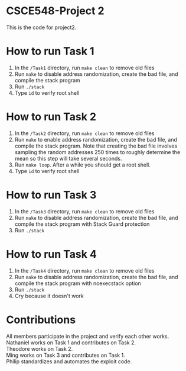 # CSCE548-Project 2

This is the code for project2. 

# How to run Task 1
 1. In the `/Task1` directory, run `make clean` to remove old files
 2. Run `make` to disable address randomization, create the bad file, and compile the stack program
 3. Run `./stack`
 4. Type `id` to verify root shell

# How to run Task 2
 1. In the `/Task2` directory, run `make clean` to remove old files
 2. Run `make` to enable address randomization, create the bad file, and compile the stack program. Note that creating the bad file involves sampling the random addresses 250 times to roughly determine the mean so this step will take several seconds.
 3. Run `make loop`. After a while you should get a root shell.
 4. Type `id` to verify root shell

# How to run Task 3 
 1. In the `/Task3` directory, run `make clean` to remove old files
 2. Run `make` to disable address randomization, create the bad file, and compile the stack program with Stack Guard protection
 3. Run `./stack`

# How to run Task 4
 1. In the `/Task4` directory, run `make clean` to remove old files
 2. Run `make` to disable address randomization, create the bad file, and compile the stack program with noexecstack option
 3. Run `./stack`
 4. Cry because it doesn't work

# Contributions
All members participate in the project and verify each other works.  
Nathaniel works on Task 1 and contributes on Task 2.  
Theodore works on Task 2.  
Ming works on Task 3 and contributes on Task 1.  
Philip standardizes and automates the exploit code.  
